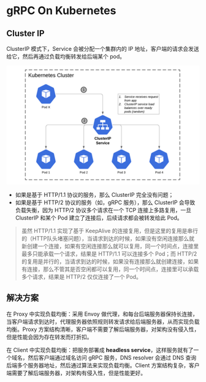 # gRPC On Kubernetes

## Cluster IP

ClusterIP 模式下，Service 会被分配一个集群内的 IP 地址，客户端的请求会发送给它，然后再通过负载均衡转发给后端某个 pod。

![cluster ip](/resources/kubernetes-cluster-ip.png)

- 如果是基于 HTTP/1.1 协议的服务，那么 ClusterIP 完全没有问题；
- 如果是基于 HTTP/2 协议的服务（如，gRPC 服务），那么 ClusterIP 会导致负载失衡，因为 HTTP/2 协议多个请求在一个 TCP 连接上多路复用，一旦 ClusterIP 和某个 Pod 建立了连接后，后续请求都会被转发给此 Pod。

> 虽然 HTTP/1.1 实现了基于 KeepAlive 的连接复用，但是这里的复用是串行的（HTTP队头堵塞问题），当请求到达的时候，如果没有空闲连接那么就新创建一个连接，如果有空闲连接那么就可以复用，同一个时间点，连接里最多只能承载一个请求，结果是 HTTP/1.1 可以连接多个 Pod；而 HTTP/2 的复用是并行的，当请求到达的时候，如果没有连接那么就创建连接，如果有连接，那么不管其是否空闲都可以复用，同一个时间点，连接里可以承载多个请求，结果是 HTTP/2 仅仅连接了一个 Pod。

## 解决方案

在 Proxy 中实现负载均衡：采用 Envoy 做代理，和每台后端服务器保持长连接，当客户端请求到达时，代理服务器依照规则转发请求给后端服务器，从而实现负载均衡。Proxy 方案结构清晰，客户端不需要了解后端服务器，对架构没有侵入性，但是性能会因为存在转发而打折扣。

在 Client 中实现负载均衡：把服务部署成 **headless service**，这样服务就有了一个域名，然后客户端通过域名访问 gRPC 服务，DNS resolver 会通过 DNS 查询后端多个服务器地址，然后通过算法来实现负载均衡。Client 方案结构复杂，客户端需要了解后端服务器，对架构有侵入性，但是性能更好。